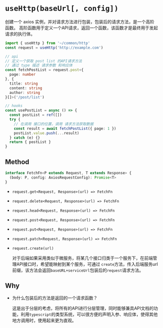 # `useHttp(baseUrl[, config])`

创建一个 axios 实例，并对请求方法进行包装，包装后的请求方法，是一个高阶函数。
高阶函数用于定义一个API请求，返回一个函数，该函数才是最终用于发起请求的执行体。

```ts
import { useHttp } from '~/common/http'
const request = useHttp('http://example.com')

// api
// 定义一个获取 post list 的API请求方法
// 通过 type 描述 请求参数 和响应体
const fetchPostList = request.post<{
  page: number
}, {
  title: string
  content: string
  author: string
}[]>('/post/list')

// hooks
const usePostList = async () => {
  const postList = ref([])
  try {
    // 在调用 接口的位置，调用 请求方法获取数据
    const result = await fetchPostList({ page: 1 })
    postList.value.push(...result)
  } catch (e) {}
  return { postList }
}
```

## Method

``` ts
interface FetchFn<P extends Request, T extends Response> {
  (body: P, config: AxiosRequestConfig): Promise<T>
}
```

- `request.get<Request, Response>(url) => FetchFn`
- `request.delete<Request, Response>(url) => FetchFn`
- `request.head<Request, Response>(url) => FetchFn`
- `request.post<Request, Response>(url) => FetchFn`
- `request.put<Request, Response>(url) => FetchFn`
- `request.patch<Request, Response>(url) => FetchFn`


- `request.create(url)`
  
  对于后端如果采用类似于微服务，将某几个接口归类于一个服务下，在前端管理API接口时，希望能映射到某个服务，可通过 `create`方法，传入后端服务url前缀，该方法会返回`baseURL+serviceUrl`包装后的`request`请求方法。

## Why

- 为什么包装后的方法是返回的一个请求函数？
  
  这是出于分层的考虑，将所有的API进行分层管理，同时能够兼具API文档的功能，利用`typescript`的类型系统，可以很方便的声明入参、响应体，使得其他地方调用时，使用起来更为直观。
